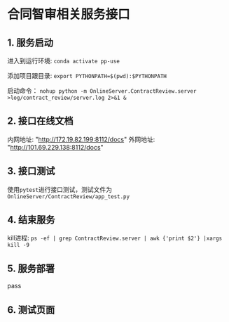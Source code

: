# 合同智审相关服务接口

## 1. 服务启动
进入到运行环境: `conda activate pp-use`

添加项目跟目录: `export PYTHONPATH=$(pwd):$PYTHONPATH`

启动命令：
`nohup python -m OnlineServer.ContractReview.server >log/contract_review/server.log 2>&1 &`

## 2. 接口在线文档
内网地址: "http://172.19.82.199:8112/docs"
外网地址: "http://101.69.229.138:8112/docs"

## 3. 接口测试
使用`pytest`进行接口测试，测试文件为`OnlineServer/ContractReview/app_test.py`

## 4. 结束服务
kill进程: `ps -ef | grep ContractReview.server | awk {'print $2'} |xargs kill -9`

## 5. 服务部署
pass

## 6. 测试页面